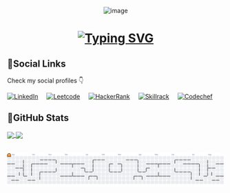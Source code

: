 <p align="center" id="top-of-readme">
  <img src="https://raw.githubusercontent.com/Tarikul-Islam-Anik/Animated-Fluent-Emojis/master/Emojis/People%20with%20professions/Man%20Technologist%20Light%20Skin%20Tone.png" alt="image" width="80" height="80" />
  <br />
<!--   <h1 align="center"><b>Hello World!🌍 I'm YOKESHKUMAR N<br/></b><br/></h1> -->
  <h1 align="center"><a href="https://git.io/typing-svg"><img src="https://readme-typing-svg.demolab.com?font=Poppins&weight=700&size=24&duration=6000&pause=1000&color=00FF00&center=true&width=450&lines=Hello+World!%F0%9F%8C%8D+I+am+Yokeshkumar+N;Full+Stack+Developer" alt="Typing SVG" /></a></h1>
</p>

<!-- ## 💡Projects

<table>
  <tr>
    <th>🏷️Title</th>
    <th>📝Description</th>
    <th>💻Technology</th>
    <th>🔗Link</th>
  </tr>

  <tr>
    <td><b>PrepTalk</b> - An Interview AI</td>
    <td>PrepTalk is a AI powered interview preparation platform for students and mentors. This uses AI to ask questions and provide immediate feedback to answers provided by user.</td>
    <td><img src="https://img.shields.io/badge/Next%20JS-8A2BE2?style=flat&logoColor=white" alt="Next JS"> &nbsp;<img src="https://img.shields.io/badge/Gemini%20AI-8A2BE2?style=flat&logoColor=white" alt="Gemini"></td>
    <td><a href="https://github.com/yokeshkumar7105/prepTalk-An-Interview-AI">Link</a></td>
  </tr>
</table> -->



## 💼Social Links
Check my social profiles 👇


<a href="https://www.linkedin.com/in/yokeshkumarn/"><img src="https://github.com/user-attachments/assets/1a0e3554-9a5f-43cb-8187-82d4177cd8fd" alt="LinkedIn" width="36px" height="36px"/></a>
&nbsp;&nbsp;&nbsp;
<a href="https://leetcode.com/u/yokeshkumarcse/"><img src="https://github.com/user-attachments/assets/0a8b644f-8d41-4e2b-af22-2589da59ff0c" alt="Leetcode" width="36px" height="36px"/></a>
&nbsp;&nbsp;&nbsp;
<a href="https://www.hackerrank.com/profile/yokeshkumarcse"><img src="https://github.com/user-attachments/assets/58855714-e941-400d-97ac-254e722122d6" alt="HackerRank" width="36px" height="36px"/></a>
&nbsp;&nbsp;&nbsp;
<a href="https://www.skillrack.com/faces/resume.xhtml?id=499238&key=6c1a5255ca56fa3ba074bfd5e2acacb9fe968a63"><img src="https://github.com/user-attachments/assets/b19b907d-e1fb-44f8-8658-fcc473f43c89" alt="Skillrack" width="36px" height="36px"/></a>
&nbsp;&nbsp;&nbsp;
<a href="https://www.codechef.com/users/yokesh7105"><img src="https://github.com/user-attachments/assets/65376bc4-ec61-4134-ad89-a6c90b1debe7" alt="Codechef" width="36px" height="36px"/></a>

<!--# 🏅Badges
<a href="https://www.hackerrank.com/profile/yokeshkumarcse"><img src="https://github.com/user-attachments/assets/532edb1c-5be6-407f-ab0d-2d5a46672ee3" alt="HackerRank-30Days Badge" width="70px" height="81px"/></a>
<a href="https://www.hackerrank.com/profile/yokeshkumarcse"><img src="https://github.com/user-attachments/assets/34497ba7-dba4-46ff-9212-a4ff4525d0ff" alt="HackerRank-30Days Badge" width="76px" height="81px"/></a>-->

## 🚀GitHub Stats

<!--[![Yokeshkumar's GitHub stats](https://github-readme-stats.vercel.app/api?username=yokeshkumar7105&rank_icon=github&hide=contribs,issues&show_icons=true&bg_color=24292e&hide_border=true&theme=neon#gh-dark-mode-only)](https://github.com/yokeshkumar7105)

[![Top Langs](https://github-readme-stats.vercel.app/api/top-langs/?username=yokeshkumar7105&theme=neon&bg_color=24292e&hide_border=true&layout=donut)](https://github.com/yokeshkumar7105)-->

<a href="https://github.com/yokeshkumar7105">
  <img height=150 align="center" src="https://github-readme-stats.vercel.app/api?username=yokeshkumar7105&rank_icon=github&text_color=fff&hide=contribs,issues&show_icons=true&bg_color=24292e&hide_border=true&theme=neon" />
</a>
<a href="https://github.com/yokeshkumar7105">
  <img height=150 align="center" src="https://github-readme-stats.vercel.app/api/top-langs/?username=yokeshkumar7105&text_bold=true&text_color=fff&theme=neon&bg_color=24292e&hide_border=true&layout=donut" />
</a>

<br>
<br>
<br>

<picture>
  <source media="(prefers-color-scheme: dark)" srcset="https://raw.githubusercontent.com/yokeshkumar7105/yokeshkumar7105/output/pacman-contribution-graph-dark.svg">
  <source media="(prefers-color-scheme: light)" srcset="https://raw.githubusercontent.com/yokeshkumar7105/yokeshkumar7105/output/pacman-contribution-graph.svg">
  <img alt="pacman contribution graph" src="https://raw.githubusercontent.com/yokeshkumar7105/yokeshkumar7105/output/pacman-contribution-graph.svg">
</picture>









